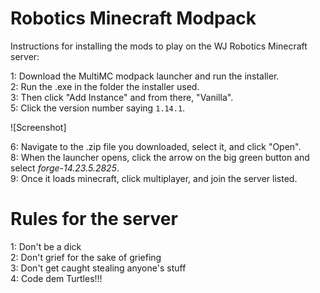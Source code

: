 # Robotics Minecraft Modpack
Instructions for installing the mods to play on the WJ Robotics Minecraft server:

1: Download the MultiMC modpack launcher and run the installer.\
2: Run the .exe in the folder the installer used.\
3: Then click "Add Instance" and from there, "Vanilla".\
5: Click the version number saying ```1.14.1```.

![Screenshot]

6: Navigate to the .zip file you downloaded, select it, and click "Open".\
8: When the launcher opens, click the arrow on the big green button and select *forge-14.23.5.2825*.\
9: Once it loads minecraft, click multiplayer, and join the server listed.

# Rules for the server
1: Don't be a dick\
2: Don't grief for the sake of griefing\
3: Don't get caught stealing anyone's stuff\
4: Code dem Turtles!!!
